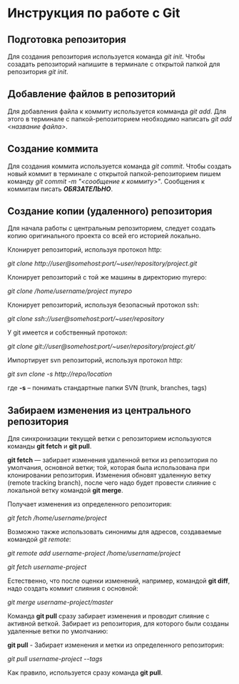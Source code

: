 # Инструкция по работе с Git

## Подготовка репозитория
Для создания репозитория используется команда *git init*. Чтобы созадать репозиторий напишите в терминале с открытой папкой для репозитория *git init*.

## Добавление файлов в репозиторий

Для добавления файла к коммиту используется комманда *git add*. Для этого в терминале с папкой-репозиторием необходимо написать *git add <название файла>*.

## Создание коммита
Для создания коммита используется команда *git commit*. Чтобы создать новый коммит в терминале с открытой папкой-репозиторием пишем команду *git commit -m "<сообщение к коммиту>"*. Сообщения к коммитам писать ***ОБЯЗАТЕЛЬНО***.

## Создание копии (удаленного) репозитория

Для начала работы с центральным репозиторием, следует создать копию оригинального проекта со всей его историей локально.

Клонирует репозиторий, используя протокол http:

*git clone http://user@somehost:port/~user/repository/project.git*

Клонирует репозиторий с той же машины в директорию myrepo:

*git clone /home/username/project myrepo*

Клонирует репозиторий, используя безопасный протокол ssh:

*git clone ssh://user@somehost:port/~user/repository*

У git имеется и собственный протокол:

*git clone git://user@somehost:port/~user/repository/project.git/*

Импортирует svn репозиторий, используя протокол http:

*git svn clone -s http://repo/location*

где **-s** – понимать стандартные папки SVN (trunk, branches, tags)

## Забираем изменения из центрального репозитория

Для синхронизации текущей ветки с репозиторием используются команды **git fetch** и **git pull**.

**git fetch** — забирает изменения удаленной ветки из репозитория по умолчания, основной ветки; той, которая была использована при клонировании репозитория. Изменения обновят удаленную ветку (remote tracking branch), после чего надо будет провести слияние с локальной ветку командой **git merge**.

Получает изменения из определенного репозитория:

*git fetch /home/username/project*

Возможно также использовать синонимы для адресов, создаваемые командой *git remote*:

*git remote add username-project /home/username/project*

*git fetch username-project*

Естественно, что после оценки изменений, например, командой **git diff**, надо создать коммит слияния с основной:

*git merge username-project/master*

Команда **git pull** сразу забирает изменения и проводит слияние с активной веткой. Забирает из репозитория, для которого были созданы удаленные ветки по умолчанию:

**git pull** - Забирает изменения и метки из определенного репозитория:

*git pull username-project --tags*

Как правило, используется сразу команда **git pull**.